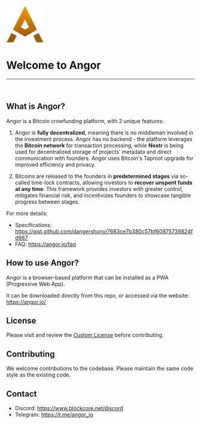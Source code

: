 <img src="src/Angor/Client/wwwroot/angor-logo.svg" width="100" height="100">

# Welcome to Angor

---
<br>

## What is Angor?

Angor is a Bitcoin crowfunding platform, with 2 unique features:

1. Angor is **fully decentralized**, meaning there is no middleman involved in the investment process. Angor has no backend - the platform leverages the **Bitcoin network** for transaction processing, while **Nostr** is being used for decentralized storage of projects' metadata and direct communication with founders. Angor uses Bitcoin's Taproot upgrade for improved efficiency and privacy.

2. Bitcoins are released to the founders in **predetermined stages** via so-called time-lock contracts, allowing investors to **recover unspent funds at any time**. This framework provides investors with greater control, mitigates financial risk, and incentivizes founders to showcase tangible progress between stages. 

For more details:
* Specifications: https://gist.github.com/dangershony/7683ce7b380c57bf60875739824fd987
* FAQ: https://angor.io/faq

## How to use Angor?

Angor is a browser-based platform that can be installed as a PWA (Progressive Web App). 

It can be downloaded directly from this repo, or accessed via the website: https://angor.io/

## License
Please visit and review the [Custom License](/LICENSE) before contributing.

## Contributing
We welcome contributions to the codebase. Please maintain the same code style as the existing code.

## Contact
* Discord: https://www.blockcore.net/discord
* Telegram: https://t.me/angor_io
